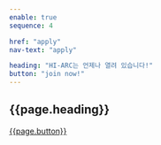 ```yaml
---
enable: true
sequence: 4

href: "apply"
nav-text: "apply"

heading: "HI-ARC는 언제나 열려 있습니다!"
button: "join now!"
---
```


<section class="bg-primary text-white" id="apply">
    <div class="container text-center">
        <h2 class="mb-4">{{page.heading}}</h2>
        <a class="btn btn-trans btn-xl" href="{{site.apply-form}}">{{page.button}}</a>
    </div>
</section>